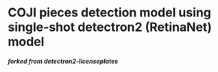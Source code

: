 # COJI pieces detection model using single-shot detectron2 (RetinaNet) model
##### forked from detectron2-licenseplates 